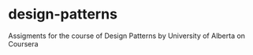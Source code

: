 # design-patterns
Assigments for the course of Design Patterns by University of Alberta on Coursera

